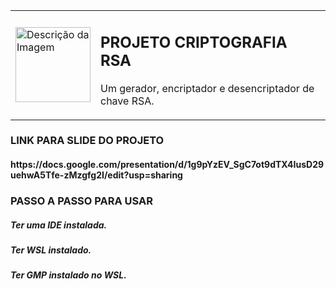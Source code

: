 <table>
  <tr>
    <td>
      <img src="https://github.com/user-attachments/assets/e1f0c3ad-6f3f-4d62-b60e-1125c1d4b26f" alt="Descrição da Imagem" width="120"/>
    </td>
    <td>
      <h2>PROJETO CRIPTOGRAFIA RSA</h2>
      <p>Um gerador, encriptador e desencriptador de chave RSA.</p>
    </td>
  </tr>
</table>

<h3> LINK PARA SLIDE DO PROJETO </h3>
<h4> https://docs.google.com/presentation/d/1g9pYzEV_SgC7ot9dTX4IusD29uehwA5Tfe-zMzgfg2I/edit?usp=sharing </h4>

<h3> PASSO A PASSO PARA USAR </h3>
<h5> Ter uma IDE instalada. </h5>
<h5> Ter WSL instalado. </h5>
<h5> Ter GMP instalado no WSL. </h5>
